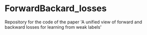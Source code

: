 # ForwardBackard_losses
Repository for the code of the paper 'A unified view of forward and backward losses for learning from weak labels'
